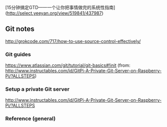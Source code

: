 [15分钟搞定GTD——一个让你把事情做完的系统性指南] (http://select.yeeyan.org/view/519841/437987)

## Git notes

http://grokcode.com/717/how-to-use-source-control-effectively/

### Git guides
https://www.atlassian.com/git/tutorial/git-basics#!init (from: http://www.instructables.com/id/GitPi-A-Private-Git-Server-on-Raspberry-Pi/?ALLSTEPS)


### Setup a private Git server
http://www.instructables.com/id/GitPi-A-Private-Git-Server-on-Raspberry-Pi/?ALLSTEPS


### Reference (general)
